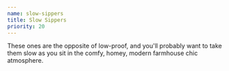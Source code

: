 ```yaml
---
name: slow-sippers
title: Slow Sippers
priority: 20
---
```


These ones are the opposite of low-proof, and you'll
probably want to take them slow as you sit in the
comfy, homey, modern farmhouse chic atmosphere.
